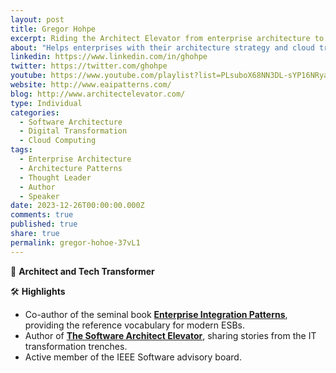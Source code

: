 ```yaml
---
layout: post
title: Gregor Hohpe
excerpt: Riding the Architect Elevator from enterprise architecture to cloud automation. Author, Speaker, former Singapore Smart Nation Fellow&newline;&newline;Talks about &hash;itstrategy, &hash;cloudcomputing, &hash;ittransformation, and &hash;enterprisearchitecture
about: "Helps enterprises with their architecture strategy and cloud transformation journey by connecting the penthouse with the engine room. Ex-Google, Allianz, ThoughtWorks, Deloitte.&newline;&newline;"
linkedin: https://www.linkedin.com/in/ghohpe
twitter: https://twitter.com/ghohpe
youtube: https://www.youtube.com/playlist?list=PLsuboX68NN3DL-sYP16NRyaLFRvSexa_s
website: http://www.eaipatterns.com/
blog: http://www.architectelevator.com/
type: Individual
categories:
  - Software Architecture
  - Digital Transformation
  - Cloud Computing
tags:
  - Enterprise Architecture
  - Architecture Patterns
  - Thought Leader
  - Author
  - Speaker
date: 2023-12-26T00:00:00.000Z
comments: true
published: true
share: true
permalink: gregor-hohoe-37vL1
---
```

👋 **Architect and Tech Transformer**

🛠️ **Highlights**
- Co-author of the seminal book [**Enterprise Integration Patterns**](/book/#eip), providing the reference vocabulary for modern ESBs.
- Author of [**The Software Architect Elevator**](/book), sharing stories from the IT transformation trenches.
- Active member of the IEEE Software advisory board.

